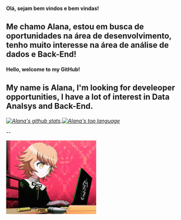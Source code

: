 #### Olá, sejam bem vindos e bem vindas! 

## Me chamo Alana, estou em busca de oportunidades na área de desenvolvimento, tenho muito interesse na área de análise de dados e Back-End!

#### Hello, welcome to my GitHub!

## My name is Alana, I'm looking for develeoper opportunities, I have a lot of interest in Data Analsys and Back-End.

*<a href="https://github.com/alanamonteiro">
<img align="center" src="https://github-readme-stats.anuraghazra1.vercel.app/api?username=alanamonteiro&show_icons=true&include_all_commits=true&theme=gotham"  alt="Alana's github stats" />
</a>*
*<a href="https://github.com/alanamonteiro">
<img align= "center" src="https://github-readme-stats.vercel.app/api/top-langs/?username=anuraghazra&show_icons=true&include_all_commits=true&theme=gotham" alt= "Alana's top language" />
</a>*

--

<a href="https://github.com/alanamonteiro">
<img src="https://github.com/alanamonteiro/alanamonteiro/blob/main/tenor.gif" height="200">
</a>
